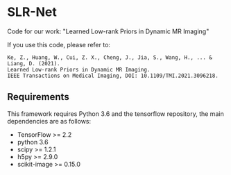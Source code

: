 # SLR-Net
Code for our work: "Learned Low-rank Priors in Dynamic MR Imaging"

If you use this code, please refer to:
```
Ke, Z., Huang, W., Cui, Z. X., Cheng, J., Jia, S., Wang, H., ... & Liang, D. (2021). 
Learned Low-rank Priors in Dynamic MR Imaging. 
IEEE Transactions on Medical Imaging, DOI: 10.1109/TMI.2021.3096218.
```


## Requirements
This framework requires Python 3.6 and the tensorflow repository, the main dependencies are as follows:

 - TensorFlow >= 2.2
 - python 3.6
 - scipy >= 1.2.1
 - h5py >= 2.9.0
 - scikit-image >= 0.15.0

